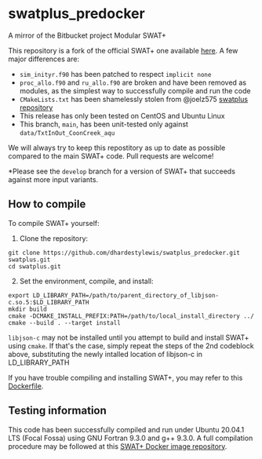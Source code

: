 # swatplus_predocker
A mirror of the Bitbucket project Modular SWAT+

This repository is a fork of the official SWAT+ one available [here](https://bitbucket.org/blacklandgrasslandmodels/modular_swatplus/src/master/). A few major differences are:
* `sim_inityr.f90` has been patched to respect `implicit none`
* `proc_allo.f90` and `ru_allo.f90` are broken and have been removed as modules, as the simplest way to successfully compile and run the code
* `CMakeLists.txt` has been shamelessly stolen from @joelz575 [swatplus repository](https://github.com/joelz575/swatplus/blob/master/src/CMakeLists.txt)
* This release has only been tested on CentOS and Ubuntu Linux
* This branch, `main`, has been unit-tested only against `data/TxtInOut_CoonCreek_aqu`

We will always try to keep this repostitory as up to date as possible compared to the main SWAT+ code. Pull requests are welcome!

*Please see the `develop` branch for a version of SWAT+ that succeeds against more input variants.

## How to compile

To compile SWAT+ yourself:

1. Clone the repository:
```
git clone https://github.com/dhardestylewis/swatplus_predocker.git swatplus.git
cd swatplus.git
```
2. Set the environment, compile, and install:
```
export LD_LIBRARY_PATH=/path/to/parent_directory_of_libjson-c.so.5:$LD_LIBRARY_PATH
mkdir build
cmake -DCMAKE_INSTALL_PREFIX:PATH=/path/to/local_install_directory ../
cmake --build . --target install
```

`libjson-c` may not be installed until you attempt to build and install SWAT+ using `cmake`. If that's the case, simply repeat the steps of the 2nd codeblock above, substituting the newly intalled location of libjson-c in LD_LIBRARY_PATH

If you have trouble compiling and installing SWAT+, you may refer to this [Dockerfile](https://hub.docker.com/r/dhardestylewis/swatplus_docker/dockerfile).

## Testing information

This code has been successfully compiled and run under Ubuntu 20.04.1 LTS (Focal Fossa) using GNU Fortran 9.3.0 and g++ 9.3.0. A full compilation procedure may be followed at this [SWAT+ Docker image repository](https://github.com/dhardestylewis/swatplus_docker).

